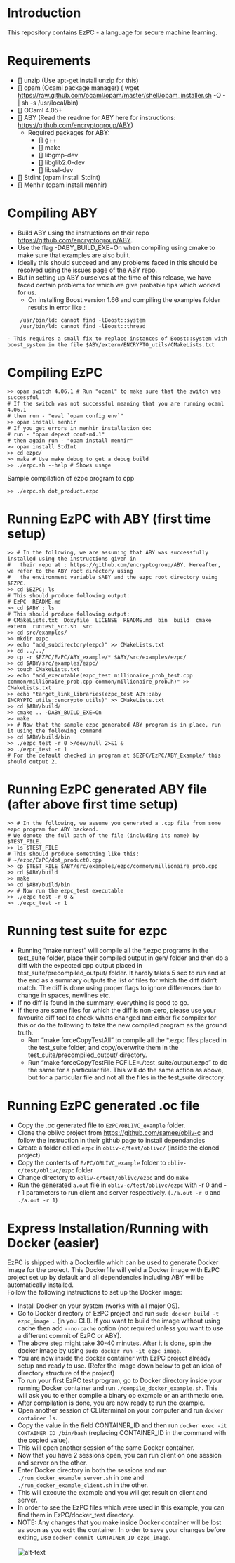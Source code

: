# Introduction 
This repository contains EzPC - a language for secure machine learning.

# Requirements
- [] unzip (Use apt-get install unzip for this)
- [] opam (Ocaml package manager) ( wget https://raw.github.com/ocaml/opam/master/shell/opam_installer.sh -O - | sh -s /usr/local/bin)
- [] OCaml 4.05+
- [] ABY (Read the readme for ABY here for instructions: https://github.com/encryptogroup/ABY)
 	- Required packages for ABY:
		- [] g++
		- [] make
		- [] libgmp-dev
		- [] libglib2.0-dev
		- [] libssl-dev
- [] Stdint (opam install Stdint)
- [] Menhir (opam install menhir)

# Compiling ABY
- Build ABY using the instructions on their repo https://github.com/encryptogroup/ABY.
- Use the flag -DABY_BUILD_EXE=On when compiling using cmake to make sure that examples are also built.
- Ideally this should succeed and any problems faced in this should be resolved using the issues page of the ABY repo.
- But in setting up ABY ourselves at the time of this release, we have faced certain problems for which we give probable tips which worked for us.
	- On installing Boost version 1.66 and compiling the examples folder results in error like :
```
	/usr/bin/ld: cannot find -lBoost::system
	/usr/bin/ld: cannot find -lBoost::thread
``` 
	- This requires a small fix to replace instances of Boost::system with boost_system in the file $ABY/extern/ENCRYPTO_utils/CMakeLists.txt

# Compiling EzPC
```
>> opam switch 4.06.1 # Run "ocaml" to make sure that the switch was successful
# If the switch was not successful meaning that you are running ocaml 4.06.1
# then run - "eval `opam config env`"
>> opam install menhir
# If you get errors in menhir installation do:
# run - "opam depext conf-m4.1"
# then again run - "opam install menhir"
>> opam install StdInt
>> cd ezpc/
>> make # Use make debug to get a debug build
>> ./ezpc.sh --help # Shows usage
```

Sample compilation of ezpc program to cpp
```
>> ./ezpc.sh dot_product.ezpc
```

# Running EzPC with ABY (first time setup) 
```
>> # In the following, we are assuming that ABY was successfully installed using the instructions given in 
#	their repo at : https://github.com/encryptogroup/ABY. Hereafter, we refer to the ABY root directory using
#	the environment variable $ABY and the ezpc root directory using $EZPC.
>> cd $EZPC; ls
# This should produce following output:
# EzPC  README.md
>> cd $ABY ; ls 
# This should produce following output:
# CMakeLists.txt  Doxyfile  LICENSE  README.md  bin  build  cmake  extern  runtest_scr.sh  src
>> cd src/examples/
>> mkdir ezpc
>> echo "add_subdirectory(ezpc)" >> CMakeLists.txt
>> cd ../../
>> cp -r $EZPC/EzPC/ABY_example/* $ABY/src/examples/ezpc/
>> cd $ABY/src/examples/ezpc/
>> touch CMakeLists.txt
>> echo "add_executable(ezpc_test millionaire_prob_test.cpp common/millionaire_prob.cpp common/millionaire_prob.h)" >> CMakeLists.txt
>> echo "target_link_libraries(ezpc_test ABY::aby ENCRYPTO_utils::encrypto_utils)" >> CMakeLists.txt
>> cd $ABY/build/
>> cmake .. -DABY_BUILD_EXE=On
>> make
>> # Now that the sample ezpc generated ABY program is in place, run it using the following command
>> cd $ABY/build/bin
>> ./ezpc_test -r 0 >/dev/null 2>&1 & 
>> ./ezpc_test -r 1 
# For the default checked in program at $EZPC/EzPC/ABY_Example/ this should output 2.

```

# Running EzPC generated ABY file (after above first time setup)
```
>> # In the following, we assume you generated a .cpp file from some ezpc program for ABY backend. 
# We denote the full path of the file (including its name) by $TEST_FILE.
>> ls $TEST_FILE
# This should produce something like this: 
# ~/ezpc/EzPC/dot_product0.cpp
>> cp $TEST_FILE $ABY/src/examples/ezpc/common/millionaire_prob.cpp
>> cd $ABY/build
>> make
>> cd $ABY/build/bin
>> # Now run the ezpc_test executable 
>> ./ezpc_test -r 0 & 
>> ./ezpc_test -r 1 
```

# Running test suite for ezpc
- Running “make runtest” will compile all the \*.ezpc programs in the test_suite folder, place their compiled output in gen/ folder and then do a diff with the expected cpp output placed in test_suite/precompiled_output/ folder. It hardly takes 5 sec to run and at the end as a summary outputs the list of files for which the diff didn’t match. The diff is done using proper flags to ignore differences due to change in spaces, newlines etc. 
- If no diff is found in the summary, everything is good to go.
- If there are some files for which the diff is non-zero, please use your favourite diff tool to check whats changed and either fix compiler for this or do the following to take the new compiled program as the ground truth. 
	- Run “make forceCopyTestAll” to compile all the \*.ezpc files placed in the test_suite folder, and copy/overwrite them in the test_suite/precompiled_output/ directory.
	- Run “make forceCopyTestFile FCFILE=./test_suite/output.ezpc” to do the same for a particular file. This will do the same action as above, but for a particular file and not all the files in the test_suite directory. 


# Running EzPC generated .oc file
- Copy the .oc generated file to `EzPC/OBLIVC_example` folder. 
- Clone the oblivc project from https://github.com/samee/obliv-c and follow the instruction in their github page to install dependancies
- Create a folder called `ezpc` in `obliv-c/test/oblivc/` (inside the cloned project)
- Copy the contents of `EzPC/OBLIVC_example` folder to `obliv-c/test/oblivc/ezpc` folder
- Change directory to `obliv-c/test/oblivc/ezpc` and do `make`
- Run the generated `a.out` file in `obliv-c/test/oblivc/ezpc` with -r 0 and -r 1 parameters to run client and server respectively. (`./a.out -r 0` and `./a.out -r 1`)

# Express Installation/Running with Docker (easier)

EzPC is shipped with a Dockerfile which can be used to generate Docker image for the project. This Dockerfile will yeild a Docker image with EzPC project set up by default and all dependencies including ABY will be automatically installed.<br />
Follow the following instructions to set up the Docker image:<br />
- Install Docker on your system (works with all major OS).
- Go to Docker directory of EzPC project and run `sudo docker build -t ezpc_image .` (in you CLI). If you want to build the image without using cache then add `--no-cache` option (not required unless you want to use a different commit of EzPC or ABY).
- The above step might take 30-40 minutes. After it is done, spin the docker image by using `sudo docker run -it ezpc_image`.
- You are now inside the docker container with EzPC project already setup and ready to use. (Refer the image down below to get an idea of directory structure of the project)
- To run your first EzPC test program, go to Docker directory inside your running Docker container and run `./compile_docker_example.sh`. This will ask you to either compile a binary op example or an arithmetic one. 
- After compilation is done, you are now ready to run the example.
- Open another session of CLI/terminal on your computer and run `docker container ls`.
- Copy the value in the field CONTAINER_ID and then run `docker exec -it CONTAINER_ID /bin/bash` (replacing CONTAINER_ID in the command with the copied value).
- This will open another session of the same Docker container.
- Now that you have 2 sessions open, you can run client on one session and server on the other.
- Enter Docker directory in both the sessions and run `./run_docker_example_server.sh` in one and `./run_docker_example_client.sh` in the other.
- This will execute the example and you will get result on client and server.
- In order to see the EzPC files which were used in this example, you can find them in EzPC/docker_test directory.
- NOTE: Any changes that you make inside Docker container will be lost as soon as you `exit` the container. In order to save your changes before exiting, use `docker commit CONTAINER_ID ezpc_image`.<br /><br />
![alt-text](https://github.com/mayank0403/mayank0403.github.io/blob/master/images/EzPC-Docker-Structure%20(3)%20(1).jpg)
 
